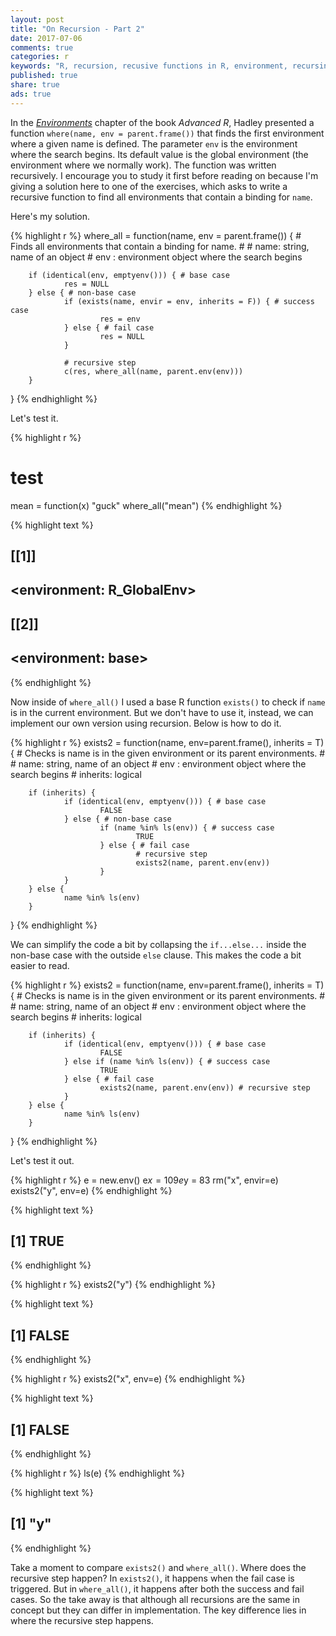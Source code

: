 ```yaml
---
layout: post
title: "On Recursion - Part 2"
date: 2017-07-06
comments: true
categories: r
keywords: "R, recursion, recusive functions in R, environment, recursing over environments in R, where(), exists(), tail recursion"
published: true
share: true
ads: true
---
```


In the [*Environments*](http://adv-r.had.co.nz/Environments.html#env-recursion) chapter of the book *Advanced R*, Hadley presented a function 
`where(name, env = parent.frame())` that finds the first environment where a given name is defined. The parameter `env` is the environment where the search begins. Its default value is the global environment (the environment where we normally work). The function was written recursively. I encourage you to study it first before reading on because I'm giving a solution here to one of the exercises, which asks to write a recursive function to find all environments that contain a binding for `name`. 

Here's my solution. 


{% highlight r %}
where_all = function(name, env = parent.frame()) {
        # Finds all environments that contain a binding for name.
        # 
        # name: string, name of an object
        # env : environment object where the search begins
        
        if (identical(env, emptyenv())) { # base case
                res = NULL
        } else { # non-base case
                if (exists(name, envir = env, inherits = F)) { # success case
                        res = env
                } else { # fail case
                        res = NULL
                }
                        
                # recursive step
                c(res, where_all(name, parent.env(env)))
        }
}
{% endhighlight %}

Let's test it.


{% highlight r %}
# test
mean = function(x) "guck"
where_all("mean")
{% endhighlight %}



{% highlight text %}
## [[1]]
## <environment: R_GlobalEnv>
## 
## [[2]]
## <environment: base>
{% endhighlight %}

Now inside of `where_all()` I used a base R function `exists()` to check if `name` is in the current environment. But we don't have to use it, instead, we can implement our own version using recursion. Below is how to do it.


{% highlight r %}
exists2 = function(name, env=parent.frame(), inherits = T) {
        # Checks is name is in the given environment or its parent environments.
        # 
        # name: string, name of an object
        # env : environment object where the search begins
        # inherits: logical

        if (inherits) {
                if (identical(env, emptyenv())) { # base case
                        FALSE
                } else { # non-base case
                        if (name %in% ls(env)) { # success case
                                TRUE
                        } else { # fail case
                                # recursive step
                                exists2(name, parent.env(env)) 
                        }
                }        
        } else {
                name %in% ls(env)
        }
}
{% endhighlight %}

We can simplify the code a bit by collapsing the `if...else...` inside the non-base case with the outside `else` clause. This makes the code a bit easier to read.


{% highlight r %}
exists2 = function(name, env=parent.frame(), inherits = T) {
        # Checks is name is in the given environment or its parent environments.
        # 
        # name: string, name of an object
        # env : environment object where the search begins
        # inherits: logical
        
        if (inherits) {
                if (identical(env, emptyenv())) { # base case
                        FALSE
                } else if (name %in% ls(env)) { # success case
                        TRUE
                } else { # fail case
                        exists2(name, parent.env(env)) # recursive step
                }
        } else {
                name %in% ls(env)
        }
}
{% endhighlight %}

Let's test it out.


{% highlight r %}
e = new.env()
e$x = 109
e$y = 83
rm("x", envir=e)
exists2("y", env=e)
{% endhighlight %}



{% highlight text %}
## [1] TRUE
{% endhighlight %}



{% highlight r %}
exists2("y")
{% endhighlight %}



{% highlight text %}
## [1] FALSE
{% endhighlight %}



{% highlight r %}
exists2("x", env=e)
{% endhighlight %}



{% highlight text %}
## [1] FALSE
{% endhighlight %}



{% highlight r %}
ls(e)
{% endhighlight %}



{% highlight text %}
## [1] "y"
{% endhighlight %}

Take a moment to compare `exists2()` and `where_all()`. Where does the recursive step happen? In `exists2()`, it happens when the fail case is triggered. But in `where_all()`, it happens after both the success and fail cases. So the take away is that although all recursions are the same in concept but they can differ in implementation. The key difference lies in where the recursive step happens.



